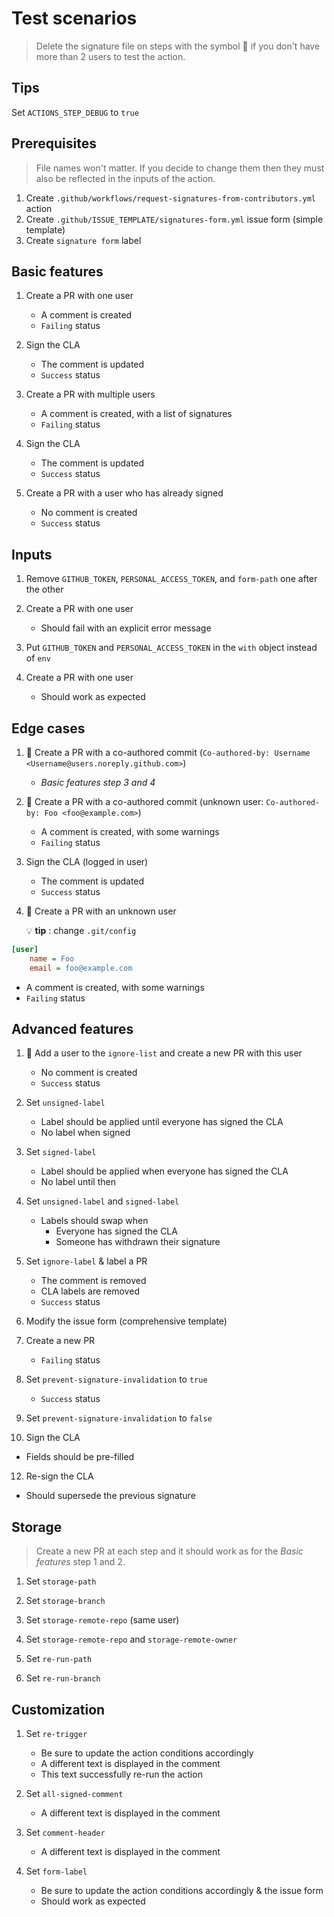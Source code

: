# Test scenarios

> Delete the signature file on steps with the symbol 🔁 if you don't have more
> than 2 users to test the action.

## Tips

Set `ACTIONS_STEP_DEBUG` to `true`

## Prerequisites

> File names won't matter. If you decide to change them then they must also be reflected in the inputs of the action.

1. Create `.github/workflows/request-signatures-from-contributors.yml` action
2. Create `.github/ISSUE_TEMPLATE/signatures-form.yml` issue form (simple template)
3. Create `signature form` label

## Basic features

1. Create a PR with one user
   - A comment is created
   - `Failing` status

2. Sign the CLA
   - The comment is updated
   - `Success` status

3. Create a PR with multiple users
   - A comment is created, with a list of signatures
   - `Failing` status

4. Sign the CLA
   - The comment is updated
   - `Success` status

5. Create a PR with a user who has already signed
   - No comment is created
   - `Success` status

## Inputs

1. Remove `GITHUB_TOKEN`, `PERSONAL_ACCESS_TOKEN`, and `form-path` one after the
   other

2. Create a PR with one user
   - Should fail with an explicit error message

3. Put `GITHUB_TOKEN` and `PERSONAL_ACCESS_TOKEN` in the `with` object instead
   of `env`

4. Create a PR with one user
   - Should work as expected

## Edge cases

1. 🔁 Create a PR with a co-authored commit
   (`Co-authored-by: Username <Username@users.noreply.github.com>`)
   - _Basic features step 3 and 4_

2. 🔁 Create a PR with a co-authored commit (unknown user:
   `Co-authored-by: Foo <foo@example.com>`)
   - A comment is created, with some warnings
   - `Failing` status

3. Sign the CLA (logged in user)
   - The comment is updated
   - `Success` status

4. 🔁 Create a PR with an unknown user

   💡 **tip** : change `.git/config`

```ini
[user]
	name = Foo
	email = foo@example.com
```

- A comment is created, with some warnings
- `Failing` status

## Advanced features

1. 🔁 Add a user to the `ignore-list` and create a new PR with this user
   - No comment is created
   - `Success` status

2. Set `unsigned-label`
   - Label should be applied until everyone has signed the CLA
   - No label when signed

3. Set `signed-label`
   - Label should be applied when everyone has signed the CLA
   - No label until then

4. Set `unsigned-label` and `signed-label`
   - Labels should swap when
     - Everyone has signed the CLA
     - Someone has withdrawn their signature

5. Set `ignore-label` & label a PR
   - The comment is removed
   - CLA labels are removed
   - `Success` status

6. Modify the issue form (comprehensive template)

7. Create a new PR
   - `Failing` status

8. Set `prevent-signature-invalidation` to `true`
   - `Success` status

9. Set `prevent-signature-invalidation` to `false`
10. Sign the CLA

- Fields should be pre-filled

12. Re-sign the CLA

- Should supersede the previous signature

## Storage

> Create a new PR at each step and it should work as for the _Basic features_
> step 1 and 2.

1. Set `storage-path`

2. Set `storage-branch`

3. Set `storage-remote-repo` (same user)

4. Set `storage-remote-repo` and `storage-remote-owner`

5. Set `re-run-path`

6. Set `re-run-branch`

## Customization

1. Set `re-trigger`
   - Be sure to update the action conditions accordingly
   - A different text is displayed in the comment
   - This text successfully re-run the action

2. Set `all-signed-comment`
   - A different text is displayed in the comment

3. Set `comment-header`
   - A different text is displayed in the comment

4. Set `form-label`
   - Be sure to update the action conditions accordingly & the issue form
   - Should work as expected

